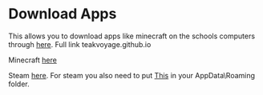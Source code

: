 # Download Apps
This allows you to download apps like minecraft on the schools computers through [here](teakvoyage.github.io). 
Full link teakvoyage.github.io

Minecraft [here](teakvoyage.github.io/MinecraftLauncher.exe) 

Steam [here](teakvoyage.github.io/steam.exe). For steam you also need to put [This](https://sd36-my.sharepoint.com/:u:/g/personal/adison_ngo_surreyschools_ca/EfAzellMHuVFv5VD-qMRwrMBwLZ20KAjxik29wo3fVZICA?e=IVeEDe) in your AppData\Roaming folder.
